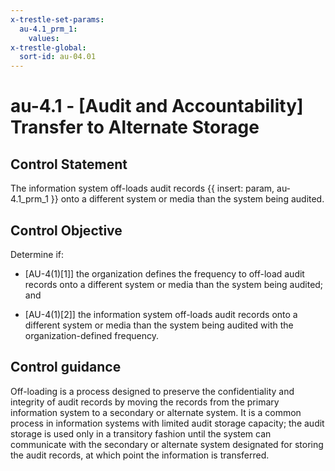 ```yaml
---
x-trestle-set-params:
  au-4.1_prm_1:
    values:
x-trestle-global:
  sort-id: au-04.01
---
```


# au-4.1 - \[Audit and Accountability\] Transfer to Alternate Storage

## Control Statement

The information system off-loads audit records {{ insert: param, au-4.1_prm_1 }} onto a different system or media than the system being audited.

## Control Objective

Determine if:

- \[AU-4(1)[1]\] the organization defines the frequency to off-load audit records onto a different system or media than the system being audited; and

- \[AU-4(1)[2]\] the information system off-loads audit records onto a different system or media than the system being audited with the organization-defined frequency.

## Control guidance

Off-loading is a process designed to preserve the confidentiality and integrity of audit records by moving the records from the primary information system to a secondary or alternate system. It is a common process in information systems with limited audit storage capacity; the audit storage is used only in a transitory fashion until the system can communicate with the secondary or alternate system designated for storing the audit records, at which point the information is transferred.
